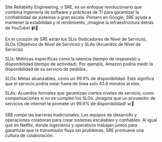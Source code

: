 Site Reliability Engineering, o SRE, es un enfoque revolucionario que combina ingeniería de software y prácticas de TI para garantizar la confiabilidad de sistemas a gran escala. Pionero en Google, SRE ayuda a mantener la estabilidad y el rendimiento, ¡imagine la infraestructura detrás de YouTube! 📹🔧

En el corazón de SRE están los SLIs (Indicadores de Nivel de Servicio), SLOs (Objetivos de Nivel de Servicio) y SLAs (Acuerdos de Nivel de Servicio).

SLIs: Métricas específicas como la latencia (tiempo de respuesta) y disponibilidad (tiempo de actividad). Por ejemplo, Amazon podría medir la disponibilidad de su servicio de pedidos.

SLOs: Metas alcanzables, como un 99.9% de disponibilidad. Esto significa que el servicio podría estar fuera de línea solo 43.8 minutos al mes.

SLAs: Acuerdos formales que garantizan ciertos niveles de servicio, como compensaciones si no se cumplen los SLOs. ¡Imagina que un proveedor de servicios de internet te promete un 99.9% de disponibilidad! 📊📅

SRE rompe las barreras tradicionales. Los equipos de desarrollo y operaciones colaboran para crear sistemas escalables y confiables. Al igual que en Netflix, donde ingenieros y operativos trabajan juntos para garantizar que la transmisión fluya sin problemas, SRE promueve una cultura de colaboración.
